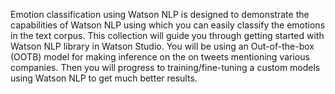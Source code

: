 Emotion classification using Watson NLP is designed to demonstrate the capabilities of Watson NLP using which you can easily classify the emotions in the text corpus. This collection will guide you through getting started with Watson NLP library in Watson Studio. You will be using an Out-of-the-box (OOTB) model for making inference on the on tweets mentioning various companies. Then you will progress to training/fine-tuning a custom models using Watson NLP to get much better results. 
